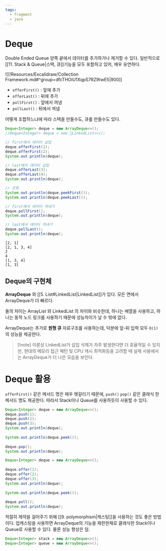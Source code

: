 ```yaml
---
tags:
  - fragment
  - java
---
```

# Deque
Double Ended Queue
양쪽 끝에서 데이터를 추가하거나 제거할 수 있다.
일반적으로 [[11. Stack & Queue|스택, 큐]]기능을 모두 포함하고 있어, 매우 유연하다.

![[!Resources/Excalidraw/Collection Framework.md#^group=dfcTHOiU1XqpS7RZ9twE5|900]]
- `offerFirst()` : 앞에 추가
- `offerLast()` : 뒤에 추가
- `pollFirst()` : 앞에서 꺼냄
- `pollLast()` : 뒤에서 꺼냄

어떻게 조합하느냐에 따라 스택을 만들수도, 큐를 만들수도 있다.


```java
Deque<Integer> deque = new ArrayDeque<>();
//Deque<Integer> deque = new LinkedList<>();

// first에서 데이터 삽입
deque.offerFirst(1);  
deque.offerFirst(2);  
System.out.println(deque);  

// last에서 데이터 삽입
deque.offerLast(3);  
deque.offerLast(4);  
System.out.println(deque);  

// 조회
System.out.println(deque.peekFirst());  
System.out.println(deque.peekLast());  

// first에서 데이터 꺼내기
deque.pollFirst();  
System.out.println(deque); 

// last에서 데이터 꺼내기
deque.pollLast();  
System.out.println(deque);
```

```
[2, 1]
[2, 1, 3, 4]
2
4
[1, 3, 4]
[1, 3]
```

## Deque의 구현체
**ArrayDeque** 와 [[5. List#LinkedList|LinkedList]]가 있다.
모든 면에서 ArrayDeque가 더 빠르다.

둘의 차이는 ArrayList 와 LinkedList 의 차이와 비슷한데,
하나는 배열을 사용하고, 하나는 동적 노드 링크를 사용하기 때문에 성능차이가 날 수 밖에 없다.

ArrayDeque는 추가로 **원형 큐** 자료구조를 사용하는데, 덕분에 앞-뒤 입력 모두 `O(1)`의 성능을 제공한다.
> [!note] 이론상
> LinkedList가 삽입 삭제가 자주 발생한다면 더 효율적일 수 있지만, 
> 현대의 메모리 접근 패턴 및 CPU 캐시 최적화등을 고려할 때 실제 사용에서는 ArrayDeque가 더 나은 모습을 보인다.
# Deque 활용
`offerFirst()` 같은 메서드 명은 매우 헷갈리기 때문에, `push()` `pop()` 같은 클래식 한 메서드 명도 제공한다.
따라서 Stack이나 Queue를 사용하듯이 사용할 수 있다.
```java title="Deque Stack"
Deque<Integer> deque = new ArrayDeque<>();  
deque.push(1);  
deque.push(2);  
deque.push(3);  
System.out.println(deque);  
  
System.out.println(deque.peek());  
  
deque.pop();  
System.out.println(deque);
```

```java title="deque Queue"
Deque<Integer> deque = new ArrayDeque<>();  
  
deque.offer(1);  
deque.offer(2);  
deque.offer(3);  
System.out.println(deque);  
  
System.out.println(deque.peek());  
  
deque.poll();  
System.out.println(deque);
```

적절히 제약을 걸어주기 위해 [[9. polymorphism|캐스팅]]을 사용하는 것도 좋은 방법이다.
업캐스팅을 사용하면 ArrayDeque의 기능을 제한한채로 클래식한 Stack이나 Queue로 사용할 수 있다.
물론 성능 향상은 덤.
```java
Deque<Integer> stack = new ArrayDeque<>();  
Deque<Integer> queue = new ArrayDeque<>();
```

